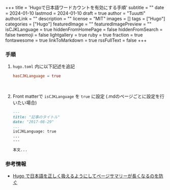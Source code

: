 +++
title = 'Hugoで日本語ワードカウントを有効にする手順'
subtitle = ""
date = 2024-01-10
lastmod = 2024-01-10
draft = true
author = "Tuuutti"
authorLink = ""
description = ""
license = "MIT"
images = []
tags = ["Hugo"]
categories = ["Hugo"]
featuredImage = ""
featuredImagePreview = ""
isCJKLanguage = true
hiddenFromHomePage = false
hiddenFromSearch = false
twemoji = false
lightgallery = true
ruby = true
fraction = true
fontawesome = true
linkToMarkdown = true
rssFullText = false
+++

<!--more-->

### 手順
1. `hugo.toml` 内に以下記述を追記
    ```hugo.toml
    hasCJKLanguage = true
    ```
<br>

2. Front matterで `isCJKLanguage` を `true` に設定 (.mdのページごとに設定を行いたい場合)
    ```markdown
    ---
    title: "記事のタイトル"
    date: "2017-08-29"
    ...
    isCJKLanguage: true
    ...
    ---

    本文... 
    ```


### 参考情報
- [Hugo で日本語を正しく扱えるようにしてページサマリーが長くなるのを防ぐ](https://maku77.github.io/p/rqcwgyj/)